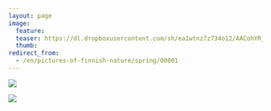 ```yaml
---
layout: page
image:
  feature:
  teaser: https://dl.dropboxusercontent.com/sh/ea1wtnz7z734o12/AACohYRj9XZgjU8L0-OTQ13Ya/luontokuvat/kev%C3%A4t/IMG_20130511_074818-245px.jpg
  thumb:
redirect_from:
  - /en/pictures-of-finnish-nature/spring/00001
---
```


[![](https://dl.dropboxusercontent.com/sh/ea1wtnz7z734o12/AACrDiMX7rVSucJgl3b97Kkya/luontokuvat/kev%C3%A4t/IMG_20130511_074811-800px.jpg)](https://dl.dropboxusercontent.com/sh/ea1wtnz7z734o12/AACLLbAa2QbuW7E0VmC2kXGGa/luontokuvat/kev%C3%A4t/IMG_20130511_074811.jpg)

[![](https://dl.dropboxusercontent.com/sh/ea1wtnz7z734o12/AACrNwCn7E9Q02MZ9OKGOCUHa/luontokuvat/kev%C3%A4t/IMG_20130511_074818-800px.jpg)](https://dl.dropboxusercontent.com/sh/ea1wtnz7z734o12/AABrrUgOwPXRxKqYL7hm1kUEa/luontokuvat/kev%C3%A4t/IMG_20130511_074818.jpg)
